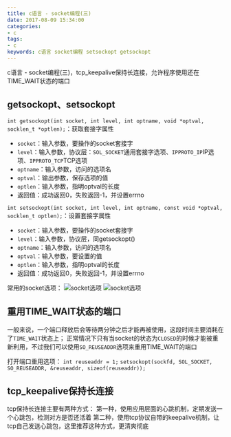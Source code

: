 ```yaml
---
title: c语言 - socket编程(三)
date: 2017-08-09 15:34:00
categories:
- c
tags:
- c
keywords: c语言 socket编程 setsockopt getsockopt
---
```


> 
c语言 - socket编程(三)，tcp_keepalive保持长连接，允许程序使用还在TIME_WAIT状态的端口

<!-- more -->

## getsockopt、setsockopt
`int getsockopt(int socket, int level, int optname, void *optval, socklen_t *optlen);`：获取套接字属性
- `socket`：输入参数，要操作的socket套接字
- `level`：输入参数，协议层：`SOL_SOCKET`通用套接字选项、`IPPROTO_IP`IP选项、`IPPROTO_TCP`TCP选项
- `optname`：输入参数，访问的选项名
- `optval`：输出参数，保存选项的值
- `optlen`：输入参数，指明optval的长度
- 返回值：成功返回0，失败返回-1，并设置errno

`int setsockopt(int socket, int level, int optname, const void *optval, socklen_t optlen);`：设置套接字属性
- `socket`：输入参数，要操作的socket套接字
- `level`：输入参数，协议层，同getsockopt()
- `optname`：输入参数，访问的选项名
- `optval`：输入参数，要设置的值
- `optlen`：输入参数，指明optval的长度
- 返回值：成功返回0，失败返回-1，并设置errno

常用的socket选项：
![socket选项](/images/sockopt_1.jpg)
![socket选项](/images/sockopt_2.jpg)

## 重用TIME_WAIT状态的端口
一般来说，一个端口释放后会等待两分钟之后才能再被使用，这段时间主要消耗在了`TIME_WAIT`状态上；
正常情况下只有当socket的状态为`CLOSED`的时候才能被重新利用，不过我们可以使用`SO_REUSEADDR`选项来重用TIME_WAIT的端口

打开端口重用选项：
`int reuseaddr = 1;`
`setsockopt(sockfd, SOL_SOCKET, SO_REUSEADDR, &reuseaddr, sizeof(reuseaddr));`

## tcp_keepalive保持长连接
tcp保持长连接主要有两种方式：
第一种，使用应用层面的心跳机制，定期发送一个心跳包，检测对方是否还活着
第二种，使用tcp协议自带的keepalive机制，让tcp自己发送心跳包，这里推荐这种方式，更清爽彻底
<pre><code class="language-c line-numbers"><script type="text/plain">// 打开tcp keepalive选项
int keepalive = 1;
if(setsockopt(sockfd, SOL_SOCKET, SO_KEEPALIVE, &keepalive, sizeof(keepalive)) < 0){
    perror("\033[1;35m[WARNING]\033[0m setsockopt_keepalive");
}

// 设置空闲时长(即多久不收发数据就开始触发心跳机制，发送心跳包)
int idle = 30;
if(setsockopt(sockfd, SOL_TCP, TCP_KEEPIDLE, &idle, sizeof(idle)) < 0){
    perror("\033[1;35m[WARNING]\033[0m setsockopt_keepidle");
}

// 设置心跳包发送时间间隔(即两个心跳包之间的发送时间间隔)
int interval = 60;
if(setsockopt(sockfd, SOL_TCP, TCP_KEEPINTVL, &interval, sizeof(interval)) < 0){
    perror("\033[1;35m[WARNING]\033[0m setsockopt_keepintvl");
}

// 设置允许探测失败的最大次数(即连续3次探测失败，说明对方已断开连接)
int cnt = 3;
if(setsockopt(sockfd, SOL_TCP, TCP_KEEPCNT, &cnt, sizeof(cnt)) < 0){
    perror("\033[1;35m[WARNING]\033[0m setsockopt_keepcnt");
}
</script></code></pre>
